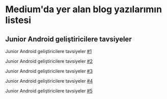 # Medium'da yer alan blog yazılarımın listesi

## Junior Android geliştiricilere tavsiyeler

Junior Android geliştiricilere tavsiyeler [#1](https://medium.com/turkce/junior-android-geliştiricilere-tavsiyeler-6e1d9df1d3d4)

Junior Android geliştiricilere tavsiyeler [#2](https://medium.com/turkce/junior-android-geliştiricilere-tavsiyeler-2-f4a201c6a4d6)

Junior Android geliştiricilere tavsiyeler [#3](https://medium.com/turkce/junior-android-geliştiricilere-tavsiyeler-3-d18b7f613e3a)

Junior Android geliştiricilere tavsiyeler [#4](https://medium.com/turkce/junior-android-geliştiricilere-tavsiyeler-4-a31830f42346)

Junior Android geliştiricilere tavsiyeler [#5](https://medium.com/turkce/junior-android-geliştiricilere-tavsiyeler-5-166eaaba464)
